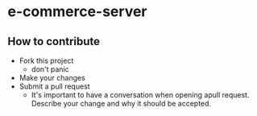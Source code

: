 # e-commerce-server

## How to contribute
- Fork this project
  - don't panic
- Make your changes
- Submit a pull request
  - It's important to have a conversation when opening apull request. Describe your change and why it should be accepted.
  

